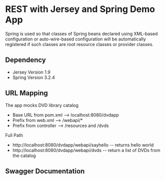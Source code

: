 # REST with Jersey and Spring Demo App

Spring is used so that classes of Spring beans declared using XML-based configuration or auto-wire-based configuration 
will be automatically registered if such classes are root resource classes or provider classes.
 
## Dependency
- Jersey Version 1.9
- Spring Version 3.2.4


## URL Mapping
The app mocks DVD library catalog

- Base URL from pom.xml --> localhost:8080/dvdapp
- Prefix from web.xml   --> /webapi/*
- Prefix from controller --> /resources and /dvds

Full Path
- http://localhost:8080/dvdapp/webapi/sayhello
-- returns hello world
- http://localhost:8080/dvdapp/webapi/dvds
-- return a list of DVDs from the catalog


## Swagger Documentation
